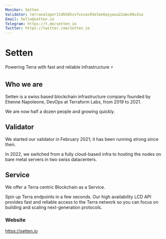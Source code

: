```yaml
---
Moniker: Setten
Validator: terravaloper1tdkh85vv7vsvav93elmx6qsywuu22amc60u3sa
Email: hello@setten.io
Telegram: https://t.me/setten_io
Twitter: https://twitter.com/setten_io
---
```


# Setten

Powering Terra with fast and reliable infrastructure ⚡

## Who we are

Setten is a swiss based blockchain infrastructure company founded by Etienne Napoleone, DevOps at Terraform Labs, from 2019 to 2021.

We are now half a dozen people and growing quickly.

## Validator

We started our validator in February 2021; it has been running strong since then.

In 2022, we switched from a fully cloud-based infra to hosting the nodes on bare metal servers in two swiss datacenters.

## Service

We offer a Terra centric Blockchain as a Service.

Spin up Terra endpoints in a few seconds.
Our high availability LCD API provides fast and reliable access to the Terra network so you can focus on building and scaling next-generation protocols.

### Website

https://setten.io
